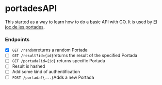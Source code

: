 # portadesAPI

This started as a way to learn how to do a basic API with GO. It is used by [El joc de les portades](https://eljocdelesportades.xyz).

### Endpoints

+ [x] `GET /random`returns a random Portada
+ [ ] `GET /result?id={id}`returns the result of the specified Portada
+ [ ] `GET /portada?id={id}` returns specific Portada
+ [ ] Result is hashed
+ [ ] Add some kind of authentification
+ [ ] `POST /portada?{...}`Adds a new Portada
